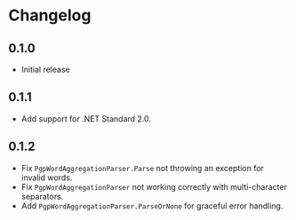 # Changelog

## 0.1.0
- Initial release

## 0.1.1
- Add support for .NET Standard 2.0.

## 0.1.2
* Fix `PgpWordAggregationParser.Parse` not throwing an exception for invalid words.
* Fix `PgpWordAggregationParser` not working correctly with multi-character separators.
* Add `PgpWordAggregationParser.ParseOrNone` for graceful error handling.
